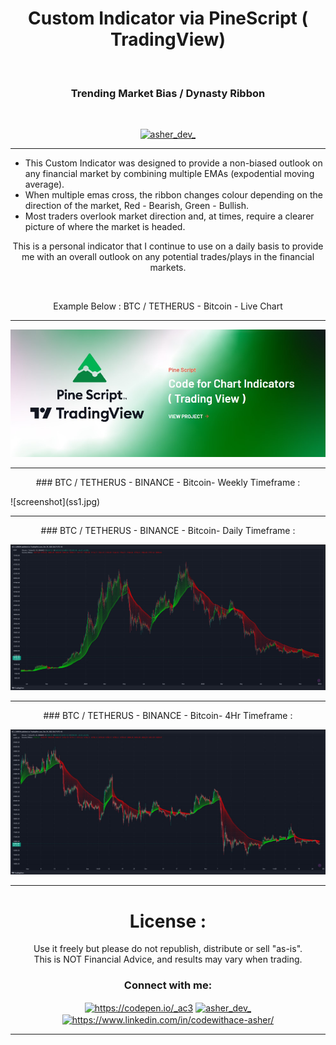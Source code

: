 <h1 align="center">Custom Indicator via PineScript ( TradingView) </h1><br>
<h3 align="center">Trending Market Bias / Dynasty Ribbon </h3><br>

<p align="center"> <a href="https://twitter.com/asher_dev_" target="blank"><img src="https://img.shields.io/twitter/follow/asher_dev_?logo=twitter&style=for-the-badge" alt="asher_dev_" /></a> </p>

---

- This Custom Indicator was designed to provide a non-biased outlook on any financial market by combining multiple EMAs (expodential moving average).<br>
- When multiple emas cross, the ribbon changes colour depending on the direction of the market, Red - Bearish, Green - Bullish.<br>
- Most traders overlook market direction and, at times, require a clearer picture of where the market is headed.<br>

<p align="center">This is a personal indicator that I continue to use on a daily basis to provide me with an overall outlook on any potential trades/plays in the financial markets.</p><br>

<p align="center">Example Below : BTC / TETHERUS - Bitcoin - Live Chart</p> 

---

![screenshot](https://github.com/codewithace-Asher/trading-view-pinescript-indicator/blob/ebd1d82d447a7058314b523d717c249c414b9ad1/p-script.jpg)<br>

---
<p align="center">### BTC / TETHERUS - BINANCE - Bitcoin- Weekly Timeframe :</p>
![screenshot](ss1.jpg)<br>

---
<p align="center">### BTC / TETHERUS - BINANCE - Bitcoin- Daily Timeframe :</p>

![screenshot](https://github.com/codewithace-Asher/trading-view-pinescript-indicator/blob/cefddb4787af76902629e86c805cc68722c5497f/ss3.jpg)<br>

---
<p align="center">### BTC / TETHERUS - BINANCE - Bitcoin- 4Hr Timeframe :</p>

![screenshot](https://github.com/codewithace-Asher/trading-view-pinescript-indicator/blob/cefddb4787af76902629e86c805cc68722c5497f/ss2.jpg)<br>

---

<h1 align="center">License : </h1>
<p align="center">Use it freely but please do not republish, distribute or sell "as-is".<br>
This is NOT Financial Advice, and results may vary when trading.</p>


<h3 align="center">Connect with me:</h3>
<p align="center">
<a href="https://codepen.io/_AC3" target="blank"><img align="center" src="https://raw.githubusercontent.com/rahuldkjain/github-profile-readme-generator/master/src/images/icons/Social/codepen.svg" alt="https://codepen.io/_ac3" height="30" width="40" /></a>
<a href="https://twitter.com/asher_dev_" target="blank"><img align="center" src="https://raw.githubusercontent.com/rahuldkjain/github-profile-readme-generator/master/src/images/icons/Social/twitter.svg" alt="asher_dev_" height="30" width="40" /></a>
<a href="https://www.linkedin.com/in/codewithace-asher/" target="blank"><img align="center" src="https://raw.githubusercontent.com/rahuldkjain/github-profile-readme-generator/master/src/images/icons/Social/linked-in-alt.svg" alt="https://www.linkedin.com/in/codewithace-asher/" height="30" width="40" /></a>
</p>

---

